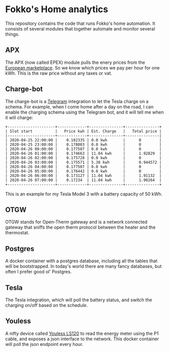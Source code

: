 # Fokko's Home analytics

This repository contains the code that runs Fokko's home automation. It consists of several modules that together automate and monitor several things.

## APX

The APX (now called EPEX) module pulls the enery prices from the [European marketplace](https://www.epexspot.com/en/market-data). So we know which prices we pay per hour for one kWh. This is the raw price without any taxes or vat.

## Charge-bot

The charge-bot is a [Telegram](https://telegram.org/) integration to let the Tesla charge on a schema. For example, when I come home after a day on the road, I can enable the charging schema using the Telegram bot, and it will tell me when it will charge:

```
+---------------------+-------------+---------------+---------------+
| Slot start          |   Price kwh | Est. Charge   |   Total price |
|---------------------+-------------+---------------+---------------|
| 2020-04-25 22:00:00 |    0.182335 | 0.0 kwh       |      0        |
| 2020-04-25 23:00:00 |    0.178003 | 0.0 kwh       |      0        |
| 2020-04-26 00:00:00 |    0.177507 | 0.0 kwh       |      0        |
| 2020-04-26 01:00:00 |    0.174663 | 11.04 kwh     |      1.92829  |
| 2020-04-26 02:00:00 |    0.175728 | 0.0 kwh       |      0        |
| 2020-04-26 03:00:00 |    0.175571 | 5.38 kwh      |      0.944572 |
| 2020-04-26 04:00:00 |    0.177507 | 0.0 kwh       |      0        |
| 2020-04-26 05:00:00 |    0.176442 | 0.0 kwh       |      0        |
| 2020-04-26 06:00:00 |    0.173127 | 11.04 kwh     |      1.91132  |
| 2020-04-26 07:00:00 |    0.17234  | 11.04 kwh     |      1.90264  |
+---------------------+-------------+---------------+---------------+
```

This is an example for my Tesla Model 3 with a battery capacity of 50 kWh.

## OTGW

OTGW stands for Open-Therm gateway and is a network connected gateway that sniffs the open therm protocol between the heater and the thermostat.

## Postgres

A docker container with a postgres database, including all the tables that will be bootstrapped. In today's world there are many fancy databases, but often I prefer good ol' Postgres.

## Tesla

The Tesla integration, which will poll the battery status, and switch the charging on/off based on the schedule.

## Youless

A nifty device called [Youless LS120](https://www.youless.nl/winkel/product/ls120.html) to read the energy meter using the P1 cable, and exposes a json interface to the network. This docker container will poll the json endpoint every hour.
